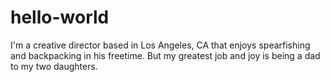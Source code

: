 # hello-world
<p>I'm a creative director based in Los Angeles, CA that enjoys spearfishing and backpacking in his freetime.  But my greatest job and joy is being a dad to my two daughters.</p>
